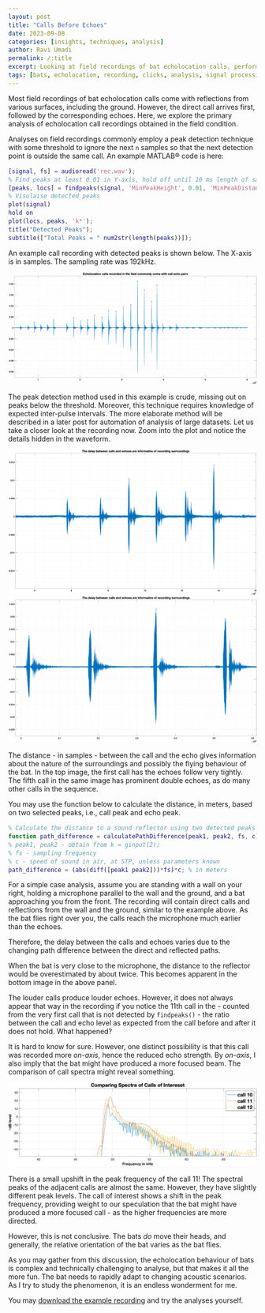 ```yaml
---
layout: post
title: "Calls Before Echoes"
date: 2023-09-08
categories: [insights, techniques, analysis]
author: Ravi Umadi
permalink: /:title
excerpt: Looking at field recordings of bat echolocation calls, perform some basic analysis of and understand the effect of surroundings on the call-echo relationship as commonly encountered 
tags: [bats, echolocation, recording, clicks, analysis, signal processing]
---
```

Most field recordings of bat echolocation calls come with reflections from various surfaces, including the ground. However,  the direct call arrives first, followed by the corresponding echoes. Here, we explore the primary analysis of echolocation call recordings obtained in the field condition.

Analyses on field recordings commonly employ a peak detection technique with some threshold to ignore the next `n` samples so that the next detection point is outside the same call. An example MATLAB&reg; code is here:

~~~ matlab
[signal, fs] = audioread('rec.wav');
% Find peaks at least 0.01 in Y-axis, hold off until 10 ms length of samples until finding the next peak
[peaks, locs] = findpeaks(signal, 'MinPeakHeight', 0.01, 'MinPeakDistance', 0.01*fs);
% Visulaise detected peaks
plot(signal)
hold on
plot(locs, peaks, 'k*');
title("Detected Peaks");
subtitle(["Total Peaks = " num2str(length(peaks))]);
~~~

An example call recording with detected peaks is shown below. The X-axis is in samples. The sampling rate was 192kHz.

![Bat Calls with Peaks Detected](/images/batcallsPeaks.png)

The peak detection method used in this example is crude, missing out on peaks below the threshold. Moreover, this technique requires knowledge of expected inter-pulse intervals. The more elaborate method will be described in a later post for automation of analysis of large datasets.
Let us take a closer look at the recording now. Zoom into the plot and notice the details hidden in the waveform.

![Call-echo pairs in echolocation call recordings](/images/batcallsZoomIn2.png)
![Call-echo pairs in echolocation call recordings](/images/batcallsZoomIn.png)

The distance - in samples - between the call and the echo gives information about the nature of the surroundings and possibly the flying behaviour of the bat. In the top image, the first call has the echoes follow very tightly. The fifth call in the same image has prominent double echoes, as do many other calls in the sequence.

You may use the function below to calculate the distance, in meters, based on two selected peaks, i.e., call peak and echo peak.
~~~ matlab
% Calculate the distance to a sound reflector using two detected peaks in a sound signal.
function path_difference = calculatePathDifference(peak1, peak2, fs, c)
% peak1, peak2 - obtain from k = ginput(2);
% fs - sampling frequency
% c - speed of sound in air, at STP, unless parameters known
path_difference = (abs(diff([peak1 peak2]))*fs)*c; % in meters
~~~

For a simple case analysis, assume you are standing with a wall on your right, holding a microphone parallel to the wall and the ground, and a bat approaching you from the front. The recording will contain direct calls and reflections from the wall and the ground, similar to the example above. As the bat flies right over you, the calls reach the microphone much earlier than the echoes. 

Therefore, the delay between the calls and echoes varies due to the changing path difference between the direct and reflected paths. 

When the bat is very close to the microphone, the distance to the reflector would be overestimated by about twice. This becomes apparent in the bottom image in the above panel. 

The louder calls produce louder echoes. However, it does not always appear that way in the recording if you notice the 11th call in the - counted from the very first call that is not detected by `findpeaks()` - the ratio between the call and echo level as expected from the call before and after it does not hold. What happened?

It is hard to know for sure. However, one distinct possibility is that this call was recorded more _on-axis_, hence the reduced echo strength. By _on-axis_, I also imply that the bat might have produced a more focused beam. The comparison of call spectra might reveal something.

![Comparing Call Spectra](/images/batcallsSpectrumComparision.png)

There is a small upshift in the peak frequency of the call 11! The spectral peaks of the adjacent calls are almost the same. However, they have slightly different peak levels. The call of interest shows a shift in the peak frequency, providing weight to our speculation that the bat might have produced a more focused call - as the higher frequencies are more directed.

However, this is not conclusive. The bats _do_ move their heads, and generally, the relative orientation of the bat varies as the bat flies. 

As you may gather from this discussion, the echolocation behaviour of bats is complex and technically challenging to analyse, but that makes it all the more fun. The bat needs to rapidly adapt to changing acoustic scenarios. As I try to study the phenomenon, it is an endless wonderment for me.

You may [download the example recording](/audio/CallsBeforeEchoes.wav) and try the analyses yourself.















